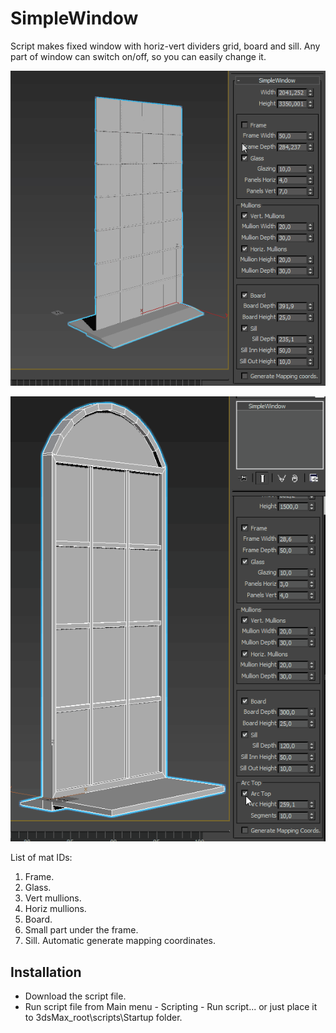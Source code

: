 # SimpleWindow

Script makes fixed window with horiz-vert dividers grid, board and sill. Any part of window can switch on/off, so you can easily change it.

![](/SimpleWindow/Demo/SimpleWindow_demo_1.gif)

![](/SimpleWindow/Demo/SimpleWindow_demo_2.gif)

List of mat IDs:
1. Frame.
2. Glass.
3. Vert mullions.
4. Horiz mullions.
5. Board.
6. Small part under the frame.
7. Sill.
Automatic generate mapping coordinates.

## Installation

* Download the script file.
* Run script file from Main menu - Scripting - Run script... or just place it to 3dsMax_root\scripts\Startup folder.
